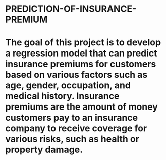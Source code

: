 # PREDICTION-OF-INSURANCE-PREMIUM
# The goal of this project is to develop a regression model that can predict insurance premiums for customers based on various factors such as age, gender, occupation, and medical history. Insurance premiums are the amount of money customers pay to an insurance company to receive coverage for various risks, such as health or property damage.

